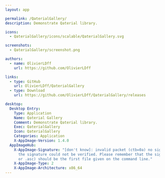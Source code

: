 ```yaml
---
layout: app

permalink: /QaterialGallery/
description: Demonstrate Qaterial library.

icons:
  - QaterialGallery/icons/scalable/QaterialGallery.svg

screenshots:
  - QaterialGallery/screenshot.png

authors:
  - name: OlivierLDff
    url: https://github.com/OlivierLDff

links:
  - type: GitHub
    url: OlivierLDff/QaterialGallery
  - type: Download
    url: https://github.com/OlivierLDff/QaterialGallery/releases

desktop:
  Desktop Entry:
    Type: Application
    Name: Qaterial Gallery
    Comment: Demonstrate Qaterial library.
    Exec: QaterialGallery
    Icon: QaterialGallery
    Categories: Application
    X-AppImage-Version: 1.4.0
  AppImageHub:
    X-AppImage-Signature: "[don't know]: invalid packet (ctb=0a) no signature found
      the signature could not be verified. Please remember that the signature file (.sig
      or .asc) should be the first file given on the command line."
    X-AppImage-Type: 2
    X-AppImage-Architecture: x86_64
---
```

